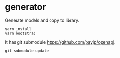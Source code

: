 # generator

Generate models and copy to library.

```shell
yarn install
yarn bootstrap
```

It has git submodule https://github.com/payjp/openapi.

```shell
git submodule update
```
